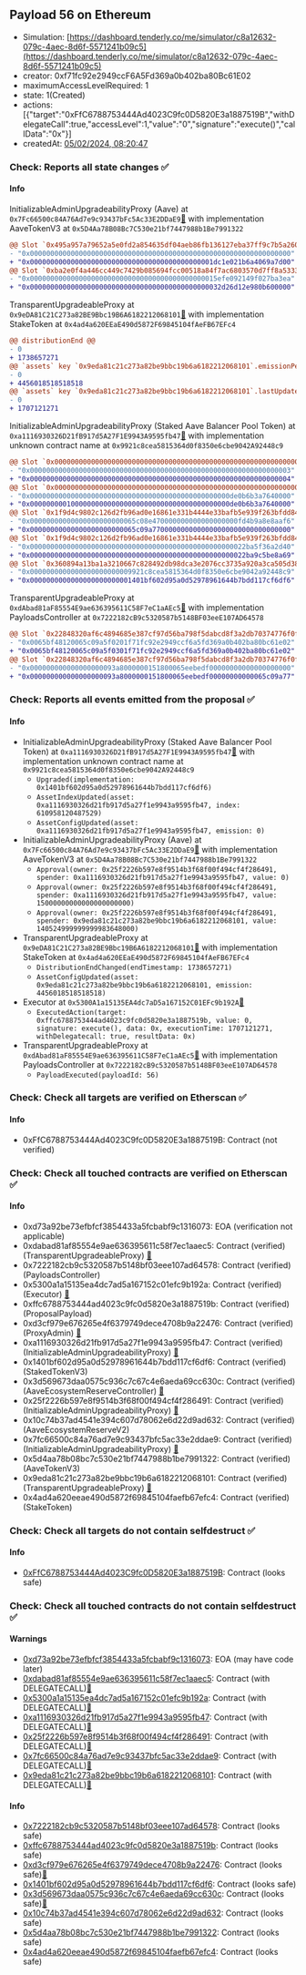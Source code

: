 ## Payload 56 on Ethereum

- Simulation: [https://dashboard.tenderly.co/me/simulator/c8a12632-079c-4aec-8d6f-5571241b09c5](https://dashboard.tenderly.co/me/simulator/c8a12632-079c-4aec-8d6f-5571241b09c5)
- creator: 0xf71fc92e2949ccF6A5Fd369a0b402ba80Bc61E02
- maximumAccessLevelRequired: 1
- state: 1(Created)
- actions: [{"target":"0xFfC6788753444Ad4023C9fc0D5820E3a1887519B","withDelegateCall":true,"accessLevel":1,"value":"0","signature":"execute()","callData":"0x"}]
- createdAt: [05/02/2024, 08:20:47](https://etherscan.io/tx/0x019cb334812965405924cbe6ec49622fc8eb5df7f77275e1b3c5155df2162164)

### Check: Reports all state changes :white_check_mark:

#### Info


InitializableAdminUpgradeabilityProxy (Aave) at `0x7Fc66500c84A76Ad7e9c93437bFc5Ac33E2DDaE9`[:ghost:](https://github.com/bgd-labs/aave-address-book "AaveV2Ethereum.ASSETS.AAVE.UNDERLYING, AaveV3Ethereum.ASSETS.AAVE.UNDERLYING") with implementation AaveTokenV3 at `0x5D4Aa78B08Bc7C530e21bf7447988b1Be7991322`
```diff
@@ Slot `0x495a957a79652a5e0fd2a854635df04aeb86fb136127eba37ff9c7b5a260662d` @@
- "0x0000000000000000000000000000000000000000000000000000000000000000"
+ "0x000000000000000000000000000000000000000000001dc1e021b6a4069a7d00"
@@ Slot `0xba2e0f4a446cc449c7429b085694fcc00518a84f7ac6803570d7ff8a53331278` @@
- "0x0000000000000000000000000000000000000000000015efe092149f027ba3ea"
+ "0x00000000000000000000000000000000000000000000032d26d12e980b600000"
```

TransparentUpgradeableProxy at `0x9eDA81C21C273a82BE9Bbc19B6A6182212068101`[:ghost:](https://github.com/bgd-labs/aave-address-book "AaveSafetyModule.STK_AAVE_WSTETH_BPTV2") with implementation StakeToken at `0x4ad4a620EEaE490d5872F69845104fAeFB67EFc4`
```diff
@@ distributionEnd @@
- 0
+ 1738657271
@@ `assets` key `0x9eda81c21c273a82be9bbc19b6a6182212068101`.emissionPerSecond @@
- 0
+ 4456018518518518
@@ `assets` key `0x9eda81c21c273a82be9bbc19b6a6182212068101`.lastUpdateTimestamp @@
- 0
+ 1707121271

```

InitializableAdminUpgradeabilityProxy (Staked Aave Balancer Pool Token) at `0xa1116930326D21fB917d5A27F1E9943A9595fb47`[:ghost:](https://github.com/bgd-labs/aave-address-book "AaveSafetyModule.STK_ABPT") with implementation unknown contract name at `0x9921c8cea5815364d0f8350e6cbe9042A92448c9`
```diff
@@ Slot `0x0000000000000000000000000000000000000000000000000000000000000009` @@
- "0x0000000000000000000000000000000000000000000000000000000000000003"
+ "0x0000000000000000000000000000000000000000000000000000000000000004"
@@ Slot `0x0000000000000000000000000000000000000000000000000000000000000051` @@
- "0x0000000000000000000000000000000000000000000000000de0b6b3a7640000"
+ "0x0000000001000000000000000000000000000000000000000de0b6b3a7640000"
@@ Slot `0x1f9d4c9802c126d2fb96ad0e16861e331b4444e33bafb5e939f263bfdd84d8f5` @@
- "0x00000000000000000000000065c08e470000000000000000000fd4b9a8e8aaf6"
+ "0x00000000000000000000000065c09a7700000000000000000000000000000000"
@@ Slot `0x1f9d4c9802c126d2fb96ad0e16861e331b4444e33bafb5e939f263bfdd84d8f6` @@
- "0x00000000000000000000000000000000000000000000000000022ba5f36a2d40"
+ "0x00000000000000000000000000000000000000000000000000022ba9c5be8a69"
@@ Slot `0x360894a13ba1a3210667c828492db98dca3e2076cc3735a920a3ca505d382bbc` @@
- "0x0000000000000000000000009921c8cea5815364d0f8350e6cbe9042a92448c9"
+ "0x0000000000000000000000001401bf602d95a0d52978961644b7bdd117cf6df6"
```

TransparentUpgradeableProxy at `0xdAbad81aF85554E9ae636395611C58F7eC1aAEc5`[:ghost:](https://github.com/bgd-labs/aave-address-book "GovernanceV3Ethereum.PAYLOADS_CONTROLLER") with implementation PayloadsController at `0x7222182cB9c5320587b5148BF03eeE107AD64578`
```diff
@@ Slot `0x22848320af6c4894685e387cf97d56ba798f5dabcd8f3a2db70374776f0f2f93` @@
- "0x0065bf48120065c09a5f0201f71fc92e2949ccf6a5fd369a0b402ba80bc61e02"
+ "0x0065bf48120065c09a5f0301f71fc92e2949ccf6a5fd369a0b402ba80bc61e02"
@@ Slot `0x22848320af6c4894685e387cf97d56ba798f5dabcd8f3a2db70374776f0f2f94` @@
- "0x000000000000000000093a8000000151800065eebedf00000000000000000000"
+ "0x000000000000000000093a8000000151800065eebedf00000000000065c09a77"
```


### Check: Reports all events emitted from the proposal :white_check_mark:

#### Info

- InitializableAdminUpgradeabilityProxy (Staked Aave Balancer Pool Token) at `0xa1116930326D21fB917d5A27F1E9943A9595fb47`[:ghost:](https://github.com/bgd-labs/aave-address-book "AaveSafetyModule.STK_ABPT") with implementation unknown contract name at `0x9921c8cea5815364d0f8350e6cbe9042A92448c9`
  - `Upgraded(implementation: 0x1401bf602d95a0d52978961644b7bdd117cf6df6)`
  - `AssetIndexUpdated(asset: 0xa1116930326d21fb917d5a27f1e9943a9595fb47, index: 610958120487529)`
  - `AssetConfigUpdated(asset: 0xa1116930326d21fb917d5a27f1e9943a9595fb47, emission: 0)`
- InitializableAdminUpgradeabilityProxy (Aave) at `0x7Fc66500c84A76Ad7e9c93437bFc5Ac33E2DDaE9`[:ghost:](https://github.com/bgd-labs/aave-address-book "AaveV2Ethereum.ASSETS.AAVE.UNDERLYING, AaveV3Ethereum.ASSETS.AAVE.UNDERLYING") with implementation AaveTokenV3 at `0x5D4Aa78B08Bc7C530e21bf7447988b1Be7991322`
  - `Approval(owner: 0x25f2226b597e8f9514b3f68f00f494cf4f286491, spender: 0xa1116930326d21fb917d5a27f1e9943a9595fb47, value: 0)`
  - `Approval(owner: 0x25f2226b597e8f9514b3f68f00f494cf4f286491, spender: 0xa1116930326d21fb917d5a27f1e9943a9595fb47, value: 15000000000000000000000)`
  - `Approval(owner: 0x25f2226b597e8f9514b3f68f00f494cf4f286491, spender: 0x9eda81c21c273a82be9bbc19b6a6182212068101, value: 140524999999999983648000)`
- TransparentUpgradeableProxy at `0x9eDA81C21C273a82BE9Bbc19B6A6182212068101`[:ghost:](https://github.com/bgd-labs/aave-address-book "AaveSafetyModule.STK_AAVE_WSTETH_BPTV2") with implementation StakeToken at `0x4ad4a620EEaE490d5872F69845104fAeFB67EFc4`
  - `DistributionEndChanged(endTimestamp: 1738657271)`
  - `AssetConfigUpdated(asset: 0x9eda81c21c273a82be9bbc19b6a6182212068101, emission: 4456018518518518)`
- Executor at `0x5300A1a15135EA4dc7aD5a167152C01EFc9b192A`[:ghost:](https://github.com/bgd-labs/aave-address-book "AaveV2Ethereum.POOL_ADMIN, AaveV2EthereumAMM.POOL_ADMIN, AaveV3Ethereum.ACL_ADMIN, GovernanceV3Ethereum.EXECUTOR_LVL_1")
  - `ExecutedAction(target: 0xffc6788753444ad4023c9fc0d5820e3a1887519b, value: 0, signature: execute(), data: 0x, executionTime: 1707121271, withDelegatecall: true, resultData: 0x)`
- TransparentUpgradeableProxy at `0xdAbad81aF85554E9ae636395611C58F7eC1aAEc5`[:ghost:](https://github.com/bgd-labs/aave-address-book "GovernanceV3Ethereum.PAYLOADS_CONTROLLER") with implementation PayloadsController at `0x7222182cB9c5320587b5148BF03eeE107AD64578`
  - `PayloadExecuted(payloadId: 56)`

### Check: Check all targets are verified on Etherscan :white_check_mark:

#### Info

- 0xFfC6788753444Ad4023C9fc0D5820E3a1887519B: Contract (not verified) 

### Check: Check all touched contracts are verified on Etherscan :white_check_mark:

#### Info

- 0xd73a92be73efbfcf3854433a5fcbabf9c1316073: EOA (verification not applicable)
- 0xdabad81af85554e9ae636395611c58f7ec1aaec5: Contract (verified) (TransparentUpgradeableProxy) [:ghost:](https://github.com/bgd-labs/aave-address-book "GovernanceV3Ethereum.PAYLOADS_CONTROLLER")
- 0x7222182cb9c5320587b5148bf03eee107ad64578: Contract (verified) (PayloadsController) 
- 0x5300a1a15135ea4dc7ad5a167152c01efc9b192a: Contract (verified) (Executor) [:ghost:](https://github.com/bgd-labs/aave-address-book "AaveV2Ethereum.POOL_ADMIN, AaveV2EthereumAMM.POOL_ADMIN, AaveV3Ethereum.ACL_ADMIN, GovernanceV3Ethereum.EXECUTOR_LVL_1")
- 0xffc6788753444ad4023c9fc0d5820e3a1887519b: Contract (verified) (ProposalPayload) 
- 0xd3cf979e676265e4f6379749dece4708b9a22476: Contract (verified) (ProxyAdmin) [:ghost:](https://github.com/bgd-labs/aave-address-book "MiscEthereum.PROXY_ADMIN")
- 0xa1116930326d21fb917d5a27f1e9943a9595fb47: Contract (verified) (InitializableAdminUpgradeabilityProxy) [:ghost:](https://github.com/bgd-labs/aave-address-book "AaveSafetyModule.STK_ABPT")
- 0x1401bf602d95a0d52978961644b7bdd117cf6df6: Contract (verified) (StakedTokenV3) 
- 0x3d569673daa0575c936c7c67c4e6aeda69cc630c: Contract (verified) (AaveEcosystemReserveController) [:ghost:](https://github.com/bgd-labs/aave-address-book "MiscEthereum.AAVE_ECOSYSTEM_RESERVE_CONTROLLER")
- 0x25f2226b597e8f9514b3f68f00f494cf4f286491: Contract (verified) (InitializableAdminUpgradeabilityProxy) [:ghost:](https://github.com/bgd-labs/aave-address-book "MiscEthereum.ECOSYSTEM_RESERVE")
- 0x10c74b37ad4541e394c607d78062e6d22d9ad632: Contract (verified) (AaveEcosystemReserveV2) 
- 0x7fc66500c84a76ad7e9c93437bfc5ac33e2ddae9: Contract (verified) (InitializableAdminUpgradeabilityProxy) [:ghost:](https://github.com/bgd-labs/aave-address-book "AaveV2Ethereum.ASSETS.AAVE.UNDERLYING, AaveV3Ethereum.ASSETS.AAVE.UNDERLYING")
- 0x5d4aa78b08bc7c530e21bf7447988b1be7991322: Contract (verified) (AaveTokenV3) 
- 0x9eda81c21c273a82be9bbc19b6a6182212068101: Contract (verified) (TransparentUpgradeableProxy) [:ghost:](https://github.com/bgd-labs/aave-address-book "AaveSafetyModule.STK_AAVE_WSTETH_BPTV2")
- 0x4ad4a620eeae490d5872f69845104faefb67efc4: Contract (verified) (StakeToken) 

### Check: Check all targets do not contain selfdestruct :white_check_mark:

#### Info

- [0xFfC6788753444Ad4023C9fc0D5820E3a1887519B](https://etherscan.io/address/0xFfC6788753444Ad4023C9fc0D5820E3a1887519B): Contract (looks safe)

### Check: Check all touched contracts do not contain selfdestruct :white_check_mark:

#### Warnings

- [0xd73a92be73efbfcf3854433a5fcbabf9c1316073](https://etherscan.io/address/0xd73a92be73efbfcf3854433a5fcbabf9c1316073): EOA (may have code later)
- [0xdabad81af85554e9ae636395611c58f7ec1aaec5](https://etherscan.io/address/0xdabad81af85554e9ae636395611c58f7ec1aaec5): Contract (with DELEGATECALL)[:ghost:](https://github.com/bgd-labs/aave-address-book "GovernanceV3Ethereum.PAYLOADS_CONTROLLER")
- [0x5300a1a15135ea4dc7ad5a167152c01efc9b192a](https://etherscan.io/address/0x5300a1a15135ea4dc7ad5a167152c01efc9b192a): Contract (with DELEGATECALL)[:ghost:](https://github.com/bgd-labs/aave-address-book "AaveV2Ethereum.POOL_ADMIN, AaveV2EthereumAMM.POOL_ADMIN, AaveV3Ethereum.ACL_ADMIN, GovernanceV3Ethereum.EXECUTOR_LVL_1")
- [0xa1116930326d21fb917d5a27f1e9943a9595fb47](https://etherscan.io/address/0xa1116930326d21fb917d5a27f1e9943a9595fb47): Contract (with DELEGATECALL)[:ghost:](https://github.com/bgd-labs/aave-address-book "AaveSafetyModule.STK_ABPT")
- [0x25f2226b597e8f9514b3f68f00f494cf4f286491](https://etherscan.io/address/0x25f2226b597e8f9514b3f68f00f494cf4f286491): Contract (with DELEGATECALL)[:ghost:](https://github.com/bgd-labs/aave-address-book "MiscEthereum.ECOSYSTEM_RESERVE")
- [0x7fc66500c84a76ad7e9c93437bfc5ac33e2ddae9](https://etherscan.io/address/0x7fc66500c84a76ad7e9c93437bfc5ac33e2ddae9): Contract (with DELEGATECALL)[:ghost:](https://github.com/bgd-labs/aave-address-book "AaveV2Ethereum.ASSETS.AAVE.UNDERLYING, AaveV3Ethereum.ASSETS.AAVE.UNDERLYING")
- [0x9eda81c21c273a82be9bbc19b6a6182212068101](https://etherscan.io/address/0x9eda81c21c273a82be9bbc19b6a6182212068101): Contract (with DELEGATECALL)[:ghost:](https://github.com/bgd-labs/aave-address-book "AaveSafetyModule.STK_AAVE_WSTETH_BPTV2")

#### Info

- [0x7222182cb9c5320587b5148bf03eee107ad64578](https://etherscan.io/address/0x7222182cb9c5320587b5148bf03eee107ad64578): Contract (looks safe)
- [0xffc6788753444ad4023c9fc0d5820e3a1887519b](https://etherscan.io/address/0xffc6788753444ad4023c9fc0d5820e3a1887519b): Contract (looks safe)
- [0xd3cf979e676265e4f6379749dece4708b9a22476](https://etherscan.io/address/0xd3cf979e676265e4f6379749dece4708b9a22476): Contract (looks safe)[:ghost:](https://github.com/bgd-labs/aave-address-book "MiscEthereum.PROXY_ADMIN")
- [0x1401bf602d95a0d52978961644b7bdd117cf6df6](https://etherscan.io/address/0x1401bf602d95a0d52978961644b7bdd117cf6df6): Contract (looks safe)
- [0x3d569673daa0575c936c7c67c4e6aeda69cc630c](https://etherscan.io/address/0x3d569673daa0575c936c7c67c4e6aeda69cc630c): Contract (looks safe)[:ghost:](https://github.com/bgd-labs/aave-address-book "MiscEthereum.AAVE_ECOSYSTEM_RESERVE_CONTROLLER")
- [0x10c74b37ad4541e394c607d78062e6d22d9ad632](https://etherscan.io/address/0x10c74b37ad4541e394c607d78062e6d22d9ad632): Contract (looks safe)
- [0x5d4aa78b08bc7c530e21bf7447988b1be7991322](https://etherscan.io/address/0x5d4aa78b08bc7c530e21bf7447988b1be7991322): Contract (looks safe)
- [0x4ad4a620eeae490d5872f69845104faefb67efc4](https://etherscan.io/address/0x4ad4a620eeae490d5872f69845104faefb67efc4): Contract (looks safe)

